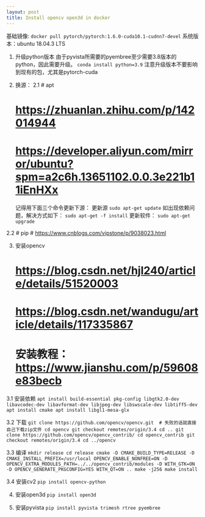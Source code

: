 ```yaml
---
layout: post
title: Install opencv open3d in docker
---
```


基础镜像:
    `
    docker pull pytorch/pytorch:1.6.0-cuda10.1-cudnn7-devel
    `
系统版本：ubuntu 18.04.3 LTS


1. 升级python版本
    由于pyvista所需要的pyembree至少需要3.8版本的python，因此需要升级。
    `
    conda install python=3.9
    `
    注意升级版本不要影响到现有的包，尤其是pytorch-cuda

2. 换源：
2.1 # apt
    # https://zhuanlan.zhihu.com/p/142014944
    # https://developer.aliyun.com/mirror/ubuntu?spm=a2c6h.13651102.0.0.3e221b11iEnHXx
    记得用下面三个命令更新下源：
        更新源
        `
        sudo apt-get update
        `
        如出现依赖问题，解决方式如下：
        `
        sudo apt-get -f install
        `
        更新软件：
        `
        sudo apt-get upgrade
        `

2.2 # pip
    # https://www.cnblogs.com/vipstone/p/9038023.html


3. 安装opencv
    # https://blog.csdn.net/hjl240/article/details/51520003 
    # https://blog.csdn.net/wandugu/article/details/117335867
    # 安装教程：https://www.jianshu.com/p/59608e83becb

3.1 安装依赖
    `
    apt install build-essential pkg-config libgtk2.0-dev libavcodec-dev libavformat-dev libjpeg-dev libswscale-dev libtiff5-dev 
    apt install cmake
    apt install libgl1-mesa-glx
    `

3.2 下载
    `
    git clone https://github.com/opencv/opencv.git  # 失败的话就直接自己下载zip文件
    cd opencv
    git checkout remotes/origin/3.4
    cd ..
    git clone https://github.com/opencv/opencv_contrib/
    cd opencv_contrib
    git checkout remotes/origin/3.4
    cd ../opencv
    `

3.3 编译
    `
    mkdir release
    cd release
    cmake -D CMAKE_BUILD_TYPE=RELEASE -D CMAKE_INSTALL_PREFIX=/usr/local OPENCV_ENABLE_NONFREE=ON -D OPENCV_EXTRA_MODULES_PATH=../../opencv_contrib/modules -D WITH_GTK=ON -D OPENCV_GENERATE_PKGCONFIG=YES WITH_QT=ON ..
    make -j256
    make install
    `

3.4 安装cv2
    `
    pip install opencv-python
    `

4. 安装open3d
    `
    pip install open3d
    `

5. 安装pyvista
    `
    pip install pyvista trimesh rtree pyembree
    `
